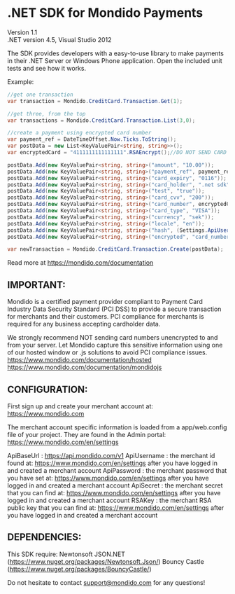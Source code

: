 .NET SDK for Mondido Payments
=======

Version 1.1   
.NET version 4.5, Visual Studio 2012

The SDK provides developers with a easy-to-use library to make payments in their .NET Server or Windows Phone application. 
Open the included unit tests and see how it works.


Example:
``` csharp
//get one transaction   
var transaction = Mondido.CreditCard.Transaction.Get(1);

//get three, from the top   
var transactions = Mondido.CreditCard.Transaction.List(3,0);

//create a payment using encrypted card number
var payment_ref = DateTimeOffset.Now.Ticks.ToString();
var postData = new List<KeyValuePair<string, string>>();
var encryptedCard = "4111111111111111".RSAEncrypt();//DO NOT SEND CARD NUMBERS IN CLEAR TEXT

postData.Add(new KeyValuePair<string, string>("amount", "10.00"));
postData.Add(new KeyValuePair<string, string>("payment_ref", payment_ref));
postData.Add(new KeyValuePair<string, string>("card_expiry", "0116"));
postData.Add(new KeyValuePair<string, string>("card_holder", ".net sdk"));
postData.Add(new KeyValuePair<string, string>("test", "true"));
postData.Add(new KeyValuePair<string, string>("card_cvv", "200"));
postData.Add(new KeyValuePair<string, string>("card_number", encryptedCard));
postData.Add(new KeyValuePair<string, string>("card_type", "VISA"));
postData.Add(new KeyValuePair<string, string>("currency", "sek"));
postData.Add(new KeyValuePair<string, string>("locale", "en"));
postData.Add(new KeyValuePair<string, string>("hash", (Settings.ApiUsername + payment_ref + "10.00" + "sek" + Settings.ApiSecret).ToMD5()));
postData.Add(new KeyValuePair<string, string>("encrypted", "card_number"));

var newTransaction = Mondido.CreditCard.Transaction.Create(postData);
```

Read more at https://mondido.com/documentation

IMPORTANT: 
---
Mondido is a certified payment provider compliant to Payment Card Industry Data Security Standard (PCI DSS) to provide a secure transaction for merchants and their customers.
PCI compliance for merchants is required for any business accepting cardholder data. 
     
We strongly recommend NOT sending card numbers unencrypted to and from your server.
Let Mondido capture this sensitive information using one of our hosted window or .js solutions to avoid PCI compliance issues.
https://www.mondido.com/documentation/hosted
https://www.mondido.com/documentation/mondidojs


CONFIGURATION:
---
First sign up and create your merchant account at: https://www.mondido.com

The merchant account specific information is loaded from a app/web.config file of your project.
They are found in the Admin portal:
https://www.mondido.com/en/settings 

ApiBaseUrl : https://api.mondido.com/v1
ApiUsername : the merchant id found at: https://www.mondido.com/en/settings after you have logged in and created a merchant account
ApiPassword : the merchant password that you have set at: https://www.mondido.com/en/settings after you have logged in and created a merchant account
ApiSecret :  the merchant secret that you can find at: https://www.mondido.com/en/settings after you have logged in and created a merchant account
RSAKey : the merchant RSA public key that you can find at: https://www.mondido.com/en/settings after you have logged in and created a merchant account


DEPENDENCIES:
---
This SDK require:
Newtonsoft JSON.NET (https://www.nuget.org/packages/Newtonsoft.Json/)
Bouncy Castle (https://www.nuget.org/packages/BouncyCastle/)


Do not hesitate to contact support@mondido.com for any questions!

